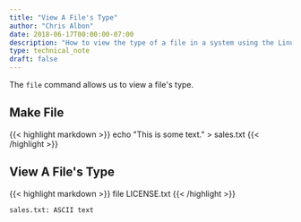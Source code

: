 ```yaml
---
title: "View A File's Type"
author: "Chris Albon"
date: 2018-06-17T00:00:00-07:00
description: "How to view the type of a file in a system using the Linux command line."
type: technical_note
draft: false
---
```


The `file` command allows us to view a file's type.

## Make File

{{< highlight markdown >}}
echo "This is some text." > sales.txt
{{< /highlight >}}

## View A File's Type

{{< highlight markdown >}}
file LICENSE.txt
{{< /highlight >}}
```
sales.txt: ASCII text
```